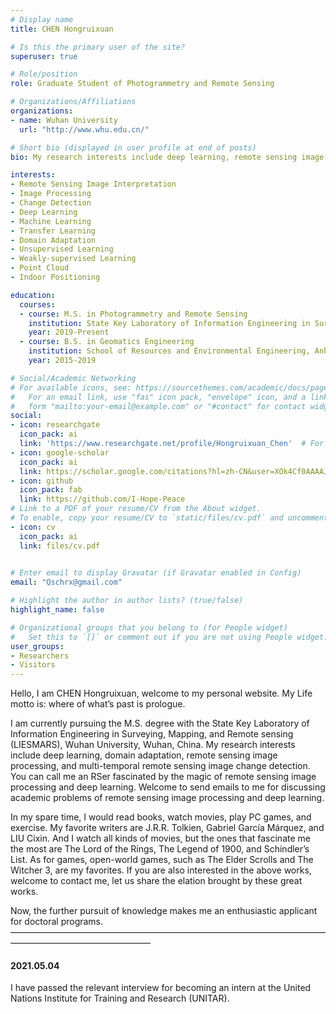 ```yaml
---
# Display name
title: CHEN Hongruixuan

# Is this the primary user of the site?
superuser: true

# Role/position
role: Graduate Student of Photogrammetry and Remote Sensing

# Organizations/Affiliations
organizations:
- name: Wuhan University
  url: "http://www.whu.edu.cn/"

# Short bio (displayed in user profile at end of posts)
bio: My research interests include deep learning, remote sensing image processing and multitemporal remote sensing image change detection. 

interests:
- Remote Sensing Image Interpretation
- Image Processing
- Change Detection
- Deep Learning
- Machine Learning
- Transfer Learning
- Domain Adaptation
- Unsupervised Learning
- Weakly-supervised Learning
- Point Cloud
- Indoor Positioning

education:
  courses:
  - course: M.S. in Photogrammetry and Remote Sensing
    institution: State Key Laboratory of Information Engineering in Surveying, Mapping and Remote Sensing, Wuhan University
    year: 2019-Present
  - course: B.S. in Geomatics Engineering
    institution: School of Resources and Environmental Engineering, Anhui University
    year: 2015-2019

# Social/Academic Networking
# For available icons, see: https://sourcethemes.com/academic/docs/page-builder/#icons
#   For an email link, use "fas" icon pack, "envelope" icon, and a link in the
#   form "mailto:your-email@example.com" or "#contact" for contact widget.
social:
- icon: researchgate
  icon_pack: ai
  link: 'https://www.researchgate.net/profile/Hongruixuan_Chen'  # For a direct email link, use "mailto:test@example.org".
- icon: google-scholar
  icon_pack: ai
  link: https://scholar.google.com/citations?hl=zh-CN&user=XOk4Cf0AAAAJ
- icon: github
  icon_pack: fab
  link: https://github.com/I-Hope-Peace
# Link to a PDF of your resume/CV from the About widget.
# To enable, copy your resume/CV to `static/files/cv.pdf` and uncomment the lines below.
- icon: cv
  icon_pack: ai
  link: files/cv.pdf
 

# Enter email to display Gravatar (if Gravatar enabled in Config)
email: "Qschrx@gmail.com"

# Highlight the author in author lists? (true/false)
highlight_name: false

# Organizational groups that you belong to (for People widget)
#   Set this to `[]` or comment out if you are not using People widget.
user_groups:
- Researchers
- Visitors
---
```

  
Hello, I am CHEN Hongruixuan, welcome to my personal website. My Life motto is: where of what’s past is prologue.

I am currently pursuing the M.S. degree with the State Key Laboratory of Information Engineering in Surveying, Mapping, and Remote sensing (LIESMARS), Wuhan University, Wuhan, China. My research interests include deep learning, domain adaptation, remote sensing image processing, and multi-temporal remote sensing image change detection. You can call me an RSer fascinated by the magic of remote sensing image processing and deep learning. Welcome to send emails to me for discussing academic problems of remote sensing image processing and deep learning. 

In my spare time, I would read books, watch movies, play PC games, and exercise. My favorite writers are J.R.R. Tolkien, Gabriel García Márquez, and LIU Cixin. And I watch all kinds of movies, but the ones that fascinate me the most are The Lord of the Rings, The Legend of 1900, and Schindler’s List. As for games, open-world games, such as The Elder Scrolls and The Witcher 3, are my favorites. If you are also interested in the above works, welcome to contact me, let us share the elation brought by these great works.

Now, the further pursuit of knowledge makes me an enthusiastic applicant for doctoral programs.
————————————————————————————————————————————————————  
#### 2021.05.04 
I have passed the relevant interview for becoming an intern at the United Nations Institute for Training and Research (UNITAR). 